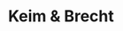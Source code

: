 ---
title: "Keim & Brecht"
url: /biberach-an-der-riss/keim-und-brecht-zeppelinring/
shop: Bäckerei
---